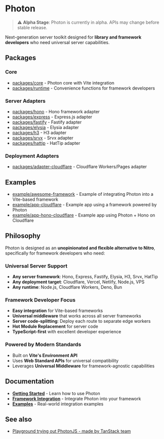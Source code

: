 # Photon

> ⚠️ **Alpha Stage**: Photon is currently in alpha. APIs may change before stable release.

Next-generation server toolkit designed for **library and framework developers** who need universal server capabilities.

## Packages

### Core
- [packages/core](./packages/core) - Photon core with Vite integration
- [packages/runtime](./packages/runtime) - Convenience functions for framework developers

### Server Adapters
- [packages/hono](./packages/hono) - Hono framework adapter
- [packages/express](./packages/express) - Express.js adapter
- [packages/fastify](./packages/fastify) - Fastify adapter
- [packages/elysia](./packages/elysia) - Elysia adapter
- [packages/h3](./packages/h3) - H3 adapter
- [packages/srvx](./packages/srvx) - Srvx adapter
- [packages/hattip](./packages/hattip) - HatTip adapter

### Deployment Adapters
- [packages/adapter-cloudflare](./packages/adapter-cloudflare) - Cloudflare Workers/Pages adapter

## Examples
- [example/awesome-framework](./example/awesome-framework) - Example of integrating Photon into a Vite-based framework
- [example/app-cloudflare](./example/app-cloudflare) - Example app using a framework powered by Photon
- [example/app-hono-cloudflare](./example/app-hono-cloudflare) - Example app using Photon + Hono on Cloudflare

## Philosophy

Photon is designed as an **unopinionated and flexible alternative to Nitro**, specifically for framework developers who need:

### Universal Server Support
- **Any server framework**: Hono, Express, Fastify, Elysia, H3, Srvx, HatTip
- **Any deployment target**: Cloudflare, Vercel, Netlify, Node.js, VPS
- **Any runtime**: Node.js, Cloudflare Workers, Deno, Bun

### Framework Developer Focus
- **Easy integration** for Vite-based frameworks
- **Universal middleware** that works across all server frameworks
- **Server code-splitting**: Deploy each route to separate edge workers
- **Hot Module Replacement** for server code
- **TypeScript-first** with excellent developer experience

### Powered by Modern Standards
- Built on **Vite's Environment API**
- Uses **Web Standard APIs** for universal compatibility
- Leverages **Universal Middleware** for framework-agnostic capabilities

## Documentation

- **[Getting Started](https://photonjs.dev/get-started)** - Learn how to use Photon
- **[Framework Integration](https://photonjs.dev/guide/framework-integration)** - Integrate Photon into your framework
- **[Examples](./example)** - Real-world integration examples

## See also

 - [Playground trying out PhotonJS - made by TanStack team](https://github.com/SeanCassiere/cautious-giggle)
